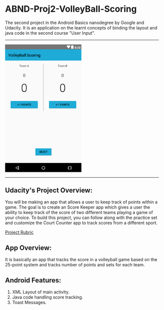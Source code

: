 # ABND-Proj2-VolleyBall-Scoring

The second project in the Android Basics nanodegree by Google and Udacity. It is an application on the learnt concepts of binding the layout and java code in the second course "User Input".

***

  <img src="documentation/app_screenshot.png" width="250" title="App Screenshot">


***


## Udacity's Project Overview:

You will be making an app that allows a user to keep track of points within a game.
The goal is to create an Score Keeper app which gives a user the ability to keep track of the score of two different teams playing a game of your choice. To build this project, you can follow along with the practice set and customize the Court Counter app to track scores from a different sport. 

 [Project Rubric](https://review.udacity.com/#!/rubrics/157/view)

## App Overview:

It is basically an app that tracks the score in a volleyball game based on the 25-point system and tracks number of points and sets for each team.

## Android Features:

1. XML Layout of main activity.
2. Java code handling score tracking.
3. Toast Messages.